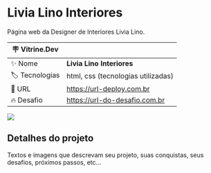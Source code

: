 # Livia Lino Interiores

Página web da Designer de Interiores Livia Lino.

| :placard: Vitrine.Dev |     |
| -------------  | --- |
| :sparkles: Nome        | **Livia Lino Interiores**
| :label: Tecnologias | html, css (tecnologias utilizadas)
| :rocket: URL         | https://url-deploy.com.br
| :fire: Desafio     | https://url-do-desafio.com.br

<!-- Inserir imagem com a #vitrinedev ao final do link -->
![](https://via.placeholder.com/1200x500.png?text=imagem+lindona+do+meu+projeto#vitrinedev)

## Detalhes do projeto

Textos e imagens que descrevam seu projeto, suas conquistas, seus desafios, próximos passos, etc...
